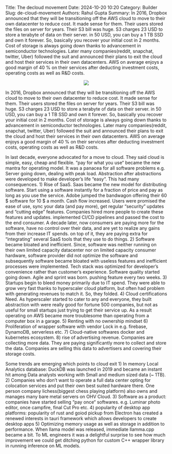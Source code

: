 Title: The decloud movement
Date: 2024-10-20 10:20
Category: Builder
Slug: de-cloud-movement
Authors: Rahul Gupta
Summary: In 2016, Dropbox announced that they will be transitioning off the AWS cloud to move to their own datacenter to reduce cost. It made sense for them. Their users stored the files on server for years. Their S3 bill was huge. S3 charges 23 USD to store a terabyte of data on their server. in 50 USD, you can buy a 1 TB SSD and own it forever. So, basically you recover your initial cost in 2 months. Cost of storage is always going down thanks to advancement in semiconductor technologies. Later many companies(reddit, snapchat, twitter, Uber) followed the suit and announced their plans to exit the cloud and host their services in their own datacenters. AWS on average enjoys a good margin of 40 % on their services after deducting investment costs, operating costs as well as R&D costs.


<p align="center">
<img src="{static}/images/decloud.png">
</p>


In 2016, Dropbox announced that they will be transitioning off the AWS cloud to move to their own datacenter to reduce cost. It made sense for them. Their users stored the files on server for years. Their S3 bill was huge. S3 charges 23 USD to store a terabyte of data on their server. in 50 USD, you can buy a 1 TB SSD and own it forever. So, basically you recover your initial cost in 2 months. Cost of storage is always going down thanks to advancement in semiconductor technologies. Later many companies(reddit, snapchat, twitter, Uber) followed the suit and announced their plans to exit the cloud and host their services in their own datacenters. AWS on average enjoys a good margin of 40 % on their services after deducting investment costs, operating costs as well as R&D costs.

In last decade, everyone advocated for a move to cloud. They said cloud is simple, easy, cheap and flexible. “pay for what you use“ became the new mantra for operating model. It was a panacea for all software problems e.g. Server going down, dealing with peak load. Abstraction after abstractions were developed to make developer’s life “easy“. This had many consequences. 1) Rise of SaaS. Saas became the new model for distributing software. Start using a software instantly for a fraction of price and pay as long as you use the service. Adobe jumped the bandwagon offering their 60 $ software for 10 $ a month. Cash flow increased. Users were promised the ease of use, sync your data (and pay more), get regular “security” updates and “cutting edge” features. Companies hired more people to create these features and updates. implemented CI/CD pipelines and passed the cost to the end consumer. A decade later, now consumers are paying more for the software, have no control over their data, and are yet to realize any gains from their increase IT spends. on top of it, they are paying extra for “integrating“ several SaaS tools that they use to do things. 2) Software became bloated and inefficient. Since, software was neither running on their own limited capacity datacenter nor on limited capacity consumer hardware, software provider did not optimize the software and subsequently software became bloated with useless features and inefficient processes were implemented. Tech stack was optimized for developer’s convenience rather than customer’s experience. Software quality started going down. Agile and sprint was born. pushing feature every two weeks. 3) Startups begin to bleed money primarily due to IT spend. They were able to grow very fast thanks to hyperscaler cloud platform, but often had problem with generating revenues to match it. So, they folded. 4) Cloud certifications Need. As hyperscaler started to cater to any and everyone, they built abstraction with were really good for fortune 500 companies, but not as useful for small startups just trying to get their service up. As a result operating on AWS became more troublesome than operating from a computer box in a garage. 5) Renting with no ownership mindset 6) Proliferation of wrapper software with vendor Lock in e.g. firebase, DynamoDB, serverless etc. 7) Cloud-native softwares docker and kubernetes ecosystem. 8) rise of advertising revenue. Companies are collecting more data. They are paying significantly more to collect and store the data. Companies are selling this data to advertisers and covering their storage costs.

Some trends are emerging which points to cloud exit 1) In memory Local Analytics database: DuckDB was launched in 2019 and became an instant hit among Data analysts working with Small and medium sized data (~ 1TB). 2) Companies who don’t want to operate a full data center opting for colocation services and put their own best suited hardware there. One person company lichess(biggest chess playing platform) also owns and manages many bare metal servers on OHV Cloud. 3) Software as a product: companies have started selling “pay once“ softwares. e.g. Luminar photo editor, once campfire, final Cut Pro etc. 4) popularity of desktop app platforms: popularity of rust and goiod pickup from Electron has created a renewed interests in tauri framework which allows developers to create desktop apps 5) Optimizing memory usage as well as storage in addition to performance. When llama model was released, immediate llamma.cpp became a bit. To ML engineers it was a delightful surprise to see how much improvement we could get ditching python for custom C++ wrapper library in running inference on ML models.